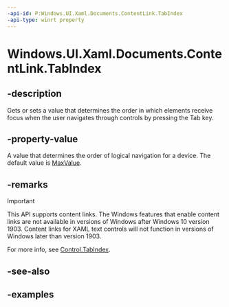 ```yaml
---
-api-id: P:Windows.UI.Xaml.Documents.ContentLink.TabIndex
-api-type: winrt property
---
```


<!-- Property syntax.
public int TabIndex { get;  set; }
-->

# Windows.UI.Xaml.Documents.ContentLink.TabIndex

## -description

Gets or sets a value that determines the order in which elements receive focus when the user navigates through controls by pressing the Tab key.

## -property-value

A value that determines the order of logical navigation for a device. The default value is [MaxValue](/dotnet/api/system.int32.maxvalue?view=dotnet-uwp-10.0&preserve-view=true).

## -remarks

> [!IMPORTANT]
> This API supports content links. The Windows features that enable content links are not available in versions of Windows after Windows 10 version 1903. Content links for XAML text controls will not function in versions of Windows later than version 1903.

For more info, see [Control.TabIndex](../windows.ui.xaml.controls/control_tabindex.md).

## -see-also

## -examples


